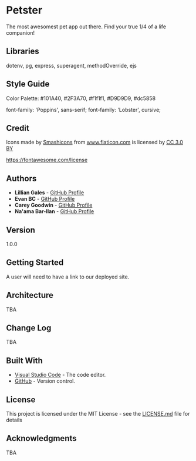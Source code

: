 # Petster
The most awesomest pet app out there. Find your true 1/4 of a life companion!

## Libraries

dotenv, pg, express, superagent, methodOverride, ejs

## Style Guide

Color Palette: #101A40, #2F3A70, #f1f1f1, #D9D9D9, #dc5858 

font-family: 'Poppins', sans-serif;
font-family: 'Lobster', cursive;

## Credit

Icons made by <a href="https://www.flaticon.com/authors/smashicons" title="Smashicons">Smashicons</a> from <a href="https://www.flaticon.com/"                 title="Flaticon">www.flaticon.com</a> is licensed by <a href="http://creativecommons.org/licenses/by/3.0/"                 title="Creative Commons BY 3.0" target="_blank">CC 3.0 BY</a>

https://fontawesome.com/license

## Authors

* **Lillian Gales** - [GitHub Profile](https://github.com/lillielise)
* **Evan BC** - [GitHub Profile](https://github.com/EvanBC1)
* **Carey Goodwin** - [GitHub Profile](https://github.com/CareyEG)
* **Na'ama Bar-Ilan** - [GitHub Profile](https://github.com/NaamaBarIlan)

## Version 
1.0.0 

## Getting Started
A user will need to have a link to our deployed site. 

## Architecture
TBA

## Change Log
TBA

## Built With

* [Visual Studio Code](https://code.visualstudio.com/) - The code editor.
* [GitHub](https://github.com/) -  Version control.

## License

This project is licensed under the MIT License - see the [LICENSE.md](LICENSE.md) file for details

## Acknowledgments

TBA
